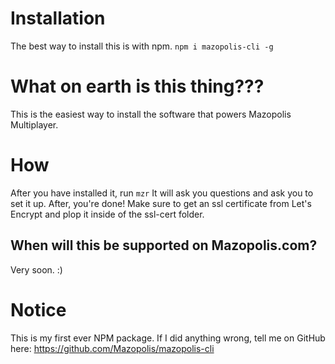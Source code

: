# Installation
The best way to install this is with npm.
`npm i mazopolis-cli -g`

# What on earth is this thing???
This is the easiest way to install the software that powers Mazopolis Multiplayer.

# How
After you have installed it, run
`mzr`
It will ask you questions and ask you to set it up.
After, you're done!
Make sure to get an ssl certificate from Let's Encrypt and plop it inside of the ssl-cert folder.

## When will this be supported on Mazopolis.com?
Very soon. :)

# Notice
This is my first ever NPM package. If I did anything wrong, tell me on GitHub here:
https://github.com/Mazopolis/mazopolis-cli
